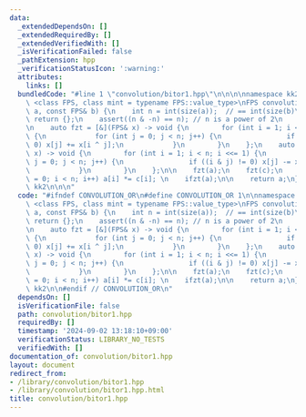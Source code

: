 ```yaml
---
data:
  _extendedDependsOn: []
  _extendedRequiredBy: []
  _extendedVerifiedWith: []
  _isVerificationFailed: false
  _pathExtension: hpp
  _verificationStatusIcon: ':warning:'
  attributes:
    links: []
  bundledCode: "#line 1 \"convolution/bitor1.hpp\"\n\n\n\nnamespace kk2 {\n\ntemplate\
    \ <class FPS, class mint = typename FPS::value_type>\nFPS convolution_or(FPS&\
    \ a, const FPS& b) {\n    int n = int(size(a));  // == int(size(b)\n    if (!n)\
    \ return {};\n    assert((n & -n) == n); // n is a power of 2\n    FPS c(b);\n\
    \n    auto fzt = [&](FPS& x) -> void {\n        for (int i = 1; i < n; i <<= 1)\
    \ {\n            for (int j = 0; j < n; j++) {\n                if ((i & j) !=\
    \ 0) x[j] += x[i ^ j];\n            }\n        }\n    };\n    auto ifzt = [&](FPS&\
    \ x) -> void {\n        for (int i = 1; i < n; i <<= 1) {\n            for (int\
    \ j = 0; j < n; j++) {\n                if ((i & j) != 0) x[j] -= x[i ^ j];\n\
    \            }\n        }\n    };\n\n    fzt(a);\n    fzt(c);\n    for (int i\
    \ = 0; i < n; i++) a[i] *= c[i]; \n    ifzt(a);\n\n    return a;\n}\n\n} // namespace\
    \ kk2\n\n\n"
  code: "#ifndef CONVOLUTION_OR\n#define CONVOLUTION_OR 1\n\nnamespace kk2 {\n\ntemplate\
    \ <class FPS, class mint = typename FPS::value_type>\nFPS convolution_or(FPS&\
    \ a, const FPS& b) {\n    int n = int(size(a));  // == int(size(b)\n    if (!n)\
    \ return {};\n    assert((n & -n) == n); // n is a power of 2\n    FPS c(b);\n\
    \n    auto fzt = [&](FPS& x) -> void {\n        for (int i = 1; i < n; i <<= 1)\
    \ {\n            for (int j = 0; j < n; j++) {\n                if ((i & j) !=\
    \ 0) x[j] += x[i ^ j];\n            }\n        }\n    };\n    auto ifzt = [&](FPS&\
    \ x) -> void {\n        for (int i = 1; i < n; i <<= 1) {\n            for (int\
    \ j = 0; j < n; j++) {\n                if ((i & j) != 0) x[j] -= x[i ^ j];\n\
    \            }\n        }\n    };\n\n    fzt(a);\n    fzt(c);\n    for (int i\
    \ = 0; i < n; i++) a[i] *= c[i]; \n    ifzt(a);\n\n    return a;\n}\n\n} // namespace\
    \ kk2\n\n#endif // CONVOLUTION_OR\n"
  dependsOn: []
  isVerificationFile: false
  path: convolution/bitor1.hpp
  requiredBy: []
  timestamp: '2024-09-02 13:18:10+09:00'
  verificationStatus: LIBRARY_NO_TESTS
  verifiedWith: []
documentation_of: convolution/bitor1.hpp
layout: document
redirect_from:
- /library/convolution/bitor1.hpp
- /library/convolution/bitor1.hpp.html
title: convolution/bitor1.hpp
---
```

